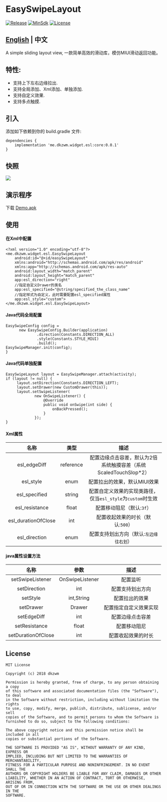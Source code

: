 # EasySwipeLayout
[![Release](https://img.shields.io/badge/JCenter-0.0.1-brightgreen.svg)](https://bintray.com/dkzwm/maven/esl)
[![MinSdk](https://img.shields.io/badge/MinSdk-14-blue.svg)](https://developer.android.com/about/versions/android-4.0.html)
[![License](https://img.shields.io/badge/License-MIT-blue.svg)](https://github.com/dkzwm/SmoothRefreshLayout/blob/master/LICENSE)
## [English](https://github.com/dkzwm/EasySwipeLayout/blob/master/README_EN.md) | 中文
A simple sliding layout view, 一款简单高效的滑动库，模仿MIUI滑动返回功能。

## 特性:
- 支持上下左右边缘拉出.    
- 支持全局添加、Xml添加、单独添加.    
- 支持自定义效果.    
- 支持多点触摸.    

## 引入
添加如下依赖到你的 build.gradle 文件:
```
dependencies {
    implementation 'me.dkzwm.widget.esl:core:0.0.1'
}
```

## 快照
![](https://github.com/dkzwm/EasySwipeLayout/blob/master/snapshot/demo.gif)

## 演示程序
下载 [Demo.apk](https://raw.githubusercontent.com/dkzwm/EasySwipeLayout/master/apk/demo.apk)    

## 使用   
#### 在Xml中配置
```
<?xml version="1.0" encoding="utf-8"?>
<me.dkzwm.widget.esl.EasySwipeLayout
    android:id="@+id/easySwipeLayout"
    xmlns:android="http://schemas.android.com/apk/res/android"
    xmlns:app="http://schemas.android.com/apk/res-auto"
    android:layout_width="match_parent"
    android:layout_height="match_parent"
    app:esl_direction="right"
	//指定自定义Drawer的类名
    app:esl_specified="@string/specified_the_class_name"
	//指定样式为自定义，此时需要配置esl_specified属性
    app:esl_style="custom">
</me.dkzwm.widget.esl.EasySwipeLayout>
```
####  Java代码全局配置
```
EasySwipeConfig config =
      new EasySwipeConfig.Builder(application)
              .direction(Constants.DIRECTION_ALL)
              .style(Constants.STYLE_MIUI)
              .build();
EasySwipeManager.init(config);
}
```
####  Java代码单独配置
```
EasySwipeLayout layout = EasySwipeManager.attach(activity);
if (layout != null) {
     layout.setDirection(Constants.DIRECTION_LEFT);
     layout.setDrawer(new CustomDrawer(this));
     layout.setSwipeListener(
             new OnSwipeListener() {
                 @Override
                 public void onSwipe(int side) {
                     onBackPressed();
                 }
             });
}
```
#### Xml属性 
|名称|类型|描述|
|:---:|:---:|:---:|
|esl_edgeDiff|reference|配置边缘点击容差，默认为2倍系统触摸容差（系统ScaledTouchSlop*2）|
|esl_style|enum|配置拉出的效果，默认MIUI效果|
|esl_specified|string|配置自定义效果的实现类路径，仅当`esl_style`为`custom`时生效|
|esl_resistance|float|配置移动阻尼（默认:`3f`）|
|esl_durationOfClose|int|配置收起效果的时长（默认:`500`）|
|esl_direction|enum|配置支持划出方向（默认:`左边缘往右划`）|

#### java属性设置方法
|名称|参数|描述|
|:---:|:---:|:---:|
|setSwipeListener|OnSwipeListener|配置监听|
|setDirection|int|配置支持划出方向|
|setStyle|int,String|配置拉出的效果|
|setDrawer|Drawer|配置指定自定义效果实现|
|setEdgeDiff|int|配置边缘点击容差|
|setResistance|float|配置移动阻尼|
|setDurationOfClose|int|配置收起效果的时长|

## License

	MIT License

	Copyright (c) 2018 dkzwm

	Permission is hereby granted, free of charge, to any person obtaining a copy
	of this software and associated documentation files (the "Software"), to deal
	in the Software without restriction, including without limitation the rights
	to use, copy, modify, merge, publish, distribute, sublicense, and/or sell
	copies of the Software, and to permit persons to whom the Software is
	furnished to do so, subject to the following conditions:

	The above copyright notice and this permission notice shall be included in all
	copies or substantial portions of the Software.

	THE SOFTWARE IS PROVIDED "AS IS", WITHOUT WARRANTY OF ANY KIND, EXPRESS OR
	IMPLIED, INCLUDING BUT NOT LIMITED TO THE WARRANTIES OF MERCHANTABILITY,
	FITNESS FOR A PARTICULAR PURPOSE AND NONINFRINGEMENT. IN NO EVENT SHALL THE
	AUTHORS OR COPYRIGHT HOLDERS BE LIABLE FOR ANY CLAIM, DAMAGES OR OTHER
	LIABILITY, WHETHER IN AN ACTION OF CONTRACT, TORT OR OTHERWISE, ARISING FROM,
	OUT OF OR IN CONNECTION WITH THE SOFTWARE OR THE USE OR OTHER DEALINGS IN THE
	SOFTWARE.
